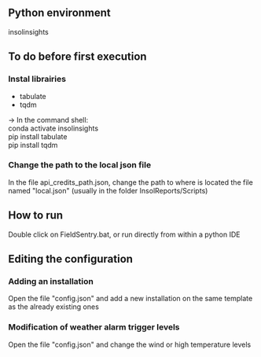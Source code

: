 ## Python environment

insolinsights

## To do before first execution

### Instal librairies

- tabulate  
- tqdm  

-> In the command shell:  
conda activate insolinsights  
pip install tabulate  
pip install tqdm  

### Change the path to the local json file 
In the file api_credits_path.json, change the path to where is located the file named "local.json" (usually in the folder InsolReports/Scripts)

## How to run

Double click on FieldSentry.bat, or run directly from within a python IDE

## Editing the configuration

### Adding an installation
Open the file "config.json" and add a new installation on the same template as the already existing ones

### Modification of weather alarm trigger levels
Open the file "config.json" and change the wind or high temperature levels
